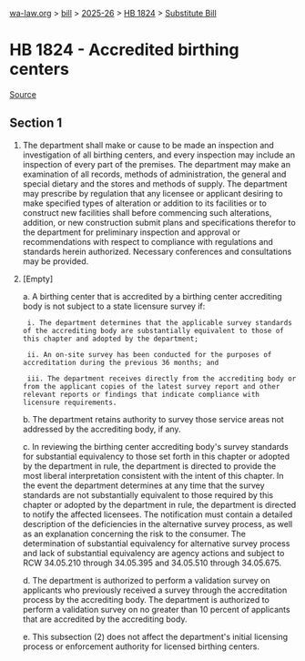 [wa-law.org](/) > [bill](/bill/) > [2025-26](/bill/2025-26/) > [HB 1824](/bill/2025-26/hb/1824/) > [Substitute Bill](/bill/2025-26/hb/1824/S/)

# HB 1824 - Accredited birthing centers

[Source](http://lawfilesext.leg.wa.gov/biennium/2025-26/Pdf/Bills/House%20Bills/1824-S.pdf)

## Section 1
1. The department shall make or cause to be made an inspection and investigation of all birthing centers, and every inspection may include an inspection of every part of the premises. The department may make an examination of all records, methods of administration, the general and special dietary and the stores and methods of supply. The department may prescribe by regulation that any licensee or applicant desiring to make specified types of alteration or addition to its facilities or to construct new facilities shall before commencing such alterations, addition, or new construction submit plans and specifications therefor to the department for preliminary inspection and approval or recommendations with respect to compliance with regulations and standards herein authorized. Necessary conferences and consultations may be provided.

2. [Empty]

    a. A birthing center that is accredited by a birthing center accrediting body is not subject to a state licensure survey if:

        i. The department determines that the applicable survey standards of the accrediting body are substantially equivalent to those of this chapter and adopted by the department;

        ii. An on-site survey has been conducted for the purposes of accreditation during the previous 36 months; and

        iii. The department receives directly from the accrediting body or from the applicant copies of the latest survey report and other relevant reports or findings that indicate compliance with licensure requirements.

    b. The department retains authority to survey those service areas not addressed by the accrediting body, if any.

    c. In reviewing the birthing center accrediting body's survey standards for substantial equivalency to those set forth in this chapter or adopted by the department in rule, the department is directed to provide the most liberal interpretation consistent with the intent of this chapter. In the event the department determines at any time that the survey standards are not substantially equivalent to those required by this chapter or adopted by the department in rule, the department is directed to notify the affected licensees. The notification must contain a detailed description of the deficiencies in the alternative survey process, as well as an explanation concerning the risk to the consumer. The determination of substantial equivalency for alternative survey process and lack of substantial equivalency are agency actions and subject to RCW 34.05.210 through 34.05.395 and 34.05.510 through 34.05.675.

    d. The department is authorized to perform a validation survey on applicants who previously received a survey through the accreditation process by the accrediting body. The department is authorized to perform a validation survey on no greater than 10 percent of applicants that are accredited by the accrediting body.

    e. This subsection (2) does not affect the department's initial licensing process or enforcement authority for licensed birthing centers.
